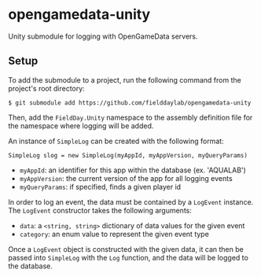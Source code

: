 # opengamedata-unity
Unity submodule for logging with OpenGameData servers.

## Setup
To add the submodule to a project, run the following command from the project's root directory:

`$ git submodule add https://github.com/fielddaylab/opengamedata-unity`

Then, add the `FieldDay.Unity` namespace to the assembly definition file for the namespace where logging will be added.

An instance of `SimpleLog` can be created with the following format:

`SimpleLog slog = new SimpleLog(myAppId, myAppVersion, myQueryParams)`

- `myAppId`: an identifier for this app within the database (ex. 'AQUALAB')
- `myAppVersion`: the current version of the app for all logging events
- `myQueryParams`: if specified, finds a given player id

In order to log an event, the data must be contained by a `LogEvent` instance. The `LogEvent` constructor takes the following arguments:

- `data`: a `<string, string>` dictionary of data values for the given event
- `category`: an enum value to represent the given event type

Once a `LogEvent` object is constructed with the given data, it can then be passed into `SimpleLog` with the `Log` function, and the data will be logged to the database.
